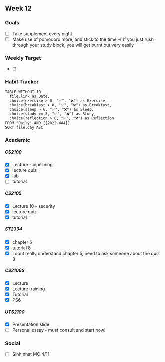 Week 12
---
### Goals 
- [ ] Take supplement every night
- [ ] Make use of pomodoro more, and stick to the time → If you just rush through your study block, you will get burnt out very easily

### Weekly Target
- [ ] 


### Habit Tracker
```dataview
TABLE WITHOUT ID
  file.link as Date,
  choice(exercise > 0, "✅", "❌") as Exercise,
  choice(breakfast > 0, "✅", "❌") as Breakfast,
  choice(sleep > 6, "✅", "❌") as Sleep,
  choice(study >= 3, "✅", "❌") as Study,
  choice(reflection > 0, "✅", "❌") as Reflection
FROM "Daily" AND [[2022-W44]]
SORT file.day ASC
```

### Academic
##### CS2100
- [x] Lecture - pipelining
- [x] lecture quiz
- [x] lab
- [ ] tutorial
##### CS2105
- [x] Lecture 10 - security
- [x] lecture quiz
- [x] tutorial
##### ST2334
- [x] chapter 5 
- [x] tutorial 8
- [x] I dont really understand chapter 5, need to ask someone about the quiz 8

##### CS2109S
- [x] Lecture
- [x] Lecture training
- [x] Tutorial 
- [x] PS6
##### UTS2100
- [x] Presentation slide 
- [ ] Personal essay - must consult and start now!

### Social 
- [ ] Sinh nhat MC 4/11
 